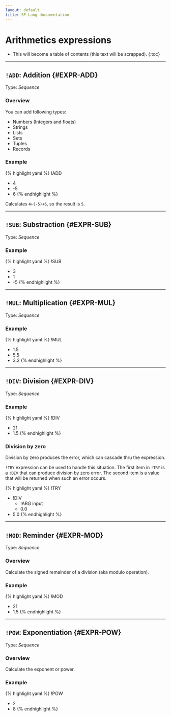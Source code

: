 ```yaml
---
layout: default
title: SP-Lang documentation
---
```


# Arithmetics expressions

* This will become a table of contents (this text will be scrapped).
{:toc}

---

## `!ADD`: Addition {#EXPR-ADD}

Type: _Sequence_

### Overview

You can add following types:

 * Numbers (Integers and floats)
 * Strings
 * Lists
 * Sets
 * Tuples
 * Records

### Example

{% highlight yaml %}
!ADD
- 4
- -5
- 6
{% endhighlight %}

Calculates `4+(-5)+6`, so the result is `5`.

---

## `!SUB`: Substraction {#EXPR-SUB}

Type: _Sequence_

### Example

{% highlight yaml %}
!SUB
- 3
- 1
- -5
{% endhighlight %}

---


## `!MUL`: Multiplication {#EXPR-MUL}

Type: _Sequence_

### Example

{% highlight yaml %}
!MUL
- 1.5
- 5.5
- 3.2
{% endhighlight %}

---

## `!DIV`: Division {#EXPR-DIV}

Type: _Sequence_

### Example

{% highlight yaml %}
!DIV
- 21
- 1.5
{% endhighlight %}


### Division by zero

Division by zero produces the error, which can cascade thru the expression.

`!TRY` expression can be used to handle this situation.
The first item in `!TRY` is a `!DIV` that can produce division by zero error.
The second item is a value that will be returned when such an error occurs.

{% highlight yaml %}
!TRY
- !DIV
  - !ARG input
  - 0.0
- 5.0
{% endhighlight %}


---

## `!MOD`: Reminder {#EXPR-MOD}

Type: _Sequence_

### Overview

Calculate the signed remainder of a division (aka modulo operation).

### Example

{% highlight yaml %}
!MOD
- 21
- 1.5
{% endhighlight %}

---

## `!POW`: Exponentiation {#EXPR-POW}

Type: _Sequence_

### Overview

Calculate the exponent or power.

### Example

{% highlight yaml %}
!POW
- 2
- 8
{% endhighlight %}
